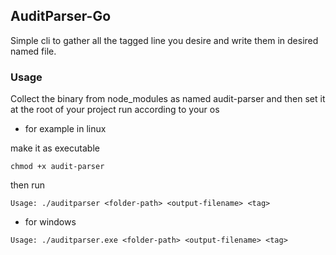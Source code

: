 ## AuditParser-Go

Simple cli to gather all the tagged line you desire and write them in desired named file.

### Usage 
Collect the binary from node_modules as named audit-parser and then set it at the root of your project 
run according to your os 
- for example in linux 

make it as executable 
```
chmod +x audit-parser

```
then run 
```
Usage: ./auditparser <folder-path> <output-filename> <tag>
```
- for windows 

```
Usage: ./auditparser.exe <folder-path> <output-filename> <tag>
```
